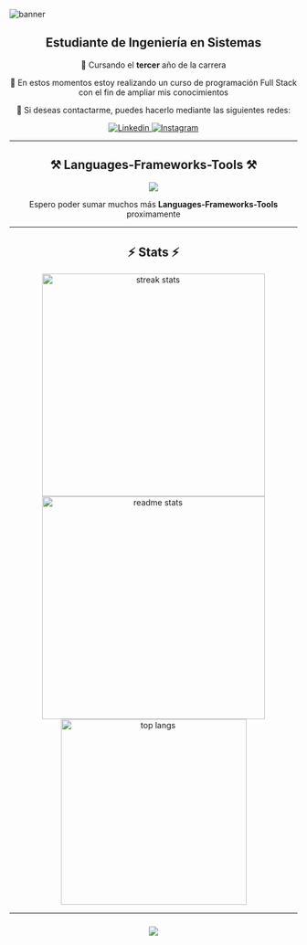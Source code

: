 ![banner](https://github.com/Edgardo-Del-Real/EdgardoDelReal/assets/135071931/1420ec21-e7d8-4e98-bce6-f53cbcd8fd3f)
<div align="center">
  <h2>Estudiante de Ingeniería en Sistemas</h2>
  <p>
   🚀 Cursando el <b>tercer</b> año de la carrera
  </p>
</div>

<div align="center">
  <p>🌱 En estos momentos estoy realizando un curso de programación Full Stack con el fin de ampliar mis conocimientos</p>
  <p>📝 Si deseas contactarme, puedes hacerlo mediante las siguientes redes:</p>
</div>

<div align="center">
  <a href="https://www.linkedin.com/in/edgardo-del-real-27b24a27a/">
   <img alt="Linkedin" title="Connect on Linkedin" src="https://img.shields.io/badge/LinkedIn-0077B5?style=for-the-badge&logo=linkedin&logoColor=white"/>
  </a>
  <a href="https://www.instagram.com/edgardelreal1/">
    <img alt="Instagram" title "Follow on Instagram" src="https://img.shields.io/badge/-Instagram-E4405F?style=for-the-badge&logo=instagram&logoColor=white"/>
  </a>
</div>

<hr/>

<h2 align="center">⚒️ Languages-Frameworks-Tools ⚒️</h2>

<div align="center">
  <img src="https://skillicons.dev/icons?i=html,css,cs,github,git,wordpress" /><br>
  <p>Espero poder sumar muchos más <b>Languages-Frameworks-Tools</b> proximamente </p>
</div>

<hr/>

<h2 align="center">⚡ Stats ⚡</h2>

<div align="center">
  <img width=390 src="https://streak-stats.demolab.com/?user=edgardo-del-real&count_private=true&theme=react&border_radius=10" alt="streak stats"/>
  <img width=390 src="https://github-readme-stats.vercel.app/api?username=edgardo-del-real&count_private=true&show_icons=true&theme=react&rank_icon=github&border_radius=10" alt="readme stats" />
  <br/>
  <img width=325 align="center" src="https://github-readme-stats.vercel.app/api/top-langs/?username=edgardo-del-real&hide=HTML&langs_count=8&layout=compact&theme=react&border_radius=10&size_weight=0.5&count_weight=0.5&exclude_repo=github-readme-stats" alt="top langs" />
</div>

<hr/>

<h3 align="center">
  <img src="https://readme-typing-svg.herokuapp.com/?font=Righteous&size=25&center=true&vCenter=true&width=500&height=70&duration=4000&lines=Thanks+for+visiting!+✌️;+Shoot+me+a+message+on+Linkedin!;I'm+always+down+to+collab+:)">
</h3>
